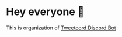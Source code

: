 # Hey everyone :wave:
This is organization of [Tweetcord Discord Bot](https://top.gg/bot/677951102913740801)
